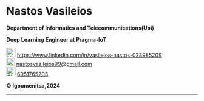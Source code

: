# Nastos Vasileios

**Department of Informatics and Telecommunications(Uoi)**

**Deep Learning Engineer at Pragma-IoT**

  <p>
    <img src="https://i.stack.imgur.com/gVE0j.png" alt="LinkedIn" style="width:24px; height:24px;">
    <a href="https://www.linkedin.com/in/vasileios-nastos-028985209" target="_blank">https://www.linkedin.com/in/vasileios-nastos-028985209</a>
  </br>
  <img src="https://encrypted-tbn0.gstatic.com/images?q=tbn:ANd9GcQLJHZ2nMF7k2Mr7wMXpmBG73uOrQJNseMgYslxOdYxHw&s" alt="Email" style="width:22px; height:20px;">
  <a href="mailto:nastosvasileios99@gmail.com">nastosvasileios99@gmail.com</a>
  <br>
  <img src="" alt="Phone" style="width:24px; height:24px;">
    <a href="tel:+6951765203">6951765203</a>
  <br>
  </p>


**:copyright: Igoumenitsa,2024**

---
